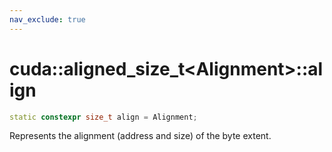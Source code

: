 ```yaml
---
nav_exclude: true
---
```


# cuda::aligned_size_t\<Alignment>::**align**

```c++
static constexpr size_t align = Alignment;
```

Represents the alignment (address and size) of the byte extent.
